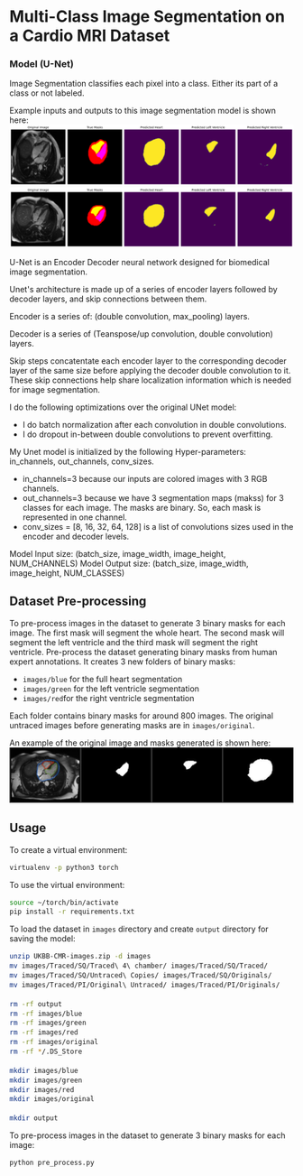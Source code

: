 # Multi-Class Image Segmentation on a Cardio MRI Dataset

### Model (U-Net)
Image Segmentation classifies each pixel into a class. Either its part of a 
class or not labeled.

Example inputs and outputs to this image segmentation model is shown here:
![content/input_output_1.png](content/input_output_1.png)
![content/input_output_2.png](content/input_output_2.png)

U-Net is an Encoder Decoder  neural network designed for biomedical image
segmentation. 

Unet's architecture is made up of a series of encoder layers followed by decoder layers, and skip connections between them.

Encoder is a series of: (double convolution, max_pooling) layers.

Decoder is a series of (Teanspose/up convolution, double convolution) layers.

Skip steps concatentate each encoder layer to the corresponding decoder layer 
of the same size before applying the decoder double convolution to it.
These skip connections help share localization information which is needed for 
image segmentation.

I do the following optimizations over the original UNet model:
* I do batch normalization after each convolution in double convolutions.
* I do dropout in-between double convolutions to prevent overfitting. 

My Unet model is initialized by the following Hyper-parameters:
in_channels, out_channels, conv_sizes. 
* in_channels=3 because our inputs are colored images with 3 RGB channels.
* out_channels=3 because we have 3 segmentation maps (makss) for 3 classes for 
each image. The masks are binary. So, each mask is represented in one channel.
* conv_sizes = [8, 16, 32, 64, 128] is a list of convolutions sizes used in the 
encoder and decoder levels. 


Model Input size: (batch_size, image_width, image_height, NUM_CHANNELS)
Model Output size: (batch_size, image_width, image_height, NUM_CLASSES)


## Dataset Pre-processing
To pre-process images in the dataset to generate 3 binary masks for each image.
The first mask will segment the whole heart. The second mask will segment the 
left ventricle and the third mask will segment the right ventricle.
Pre-process the dataset generating binary masks from human expert annotations.
It creates 3 new folders of binary masks:
- `images/blue` for the full heart segmentation
- `images/green` for the left ventricle segmentation
- `images/red`for the right ventricle segmentation

Each folder contains binary masks for around 800 images.
The original untraced images before generating masks are in `images/original`.

An example of the original image and masks generated is shown here:
![content/sample_img_masks.png](content/sample_img_masks.png)

## Usage 
To create a virtual environment:
```sh
virtualenv -p python3 torch
```
To use the virtual environment:
```sh
source ~/torch/bin/activate
pip install -r requirements.txt
```
To load the dataset in `images` directory and create `output` directory for
saving the model:
```sh
unzip UKBB-CMR-images.zip -d images
mv images/Traced/SQ/Traced\ 4\ chamber/ images/Traced/SQ/Traced/
mv images/Traced/SQ/Untraced\ Copies/ images/Traced/SQ/Originals/
mv images/Traced/PI/Original\ Untraced/ images/Traced/PI/Originals/

rm -rf output
rm -rf images/blue
rm -rf images/green
rm -rf images/red
rm -rf images/original
rm -rf */.DS_Store

mkdir images/blue
mkdir images/green
mkdir images/red
mkdir images/original

mkdir output
```
To pre-process images in the dataset to generate 3 binary masks for each image:
```sh
python pre_process.py
```

